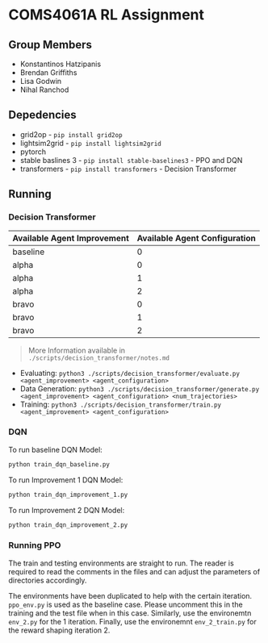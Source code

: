 # COMS4061A RL Assignment

## Group Members

* Konstantinos Hatzipanis
* Brendan Griffiths
* Lisa Godwin
* Nihal Ranchod

## Depedencies

* grid2op - `pip install grid2op`
* lightsim2grid - `pip install lightsim2grid`
* pytorch
* stable baslines 3 - `pip install stable-baselines3` - PPO and DQN
* transformers - `pip install transformers` - Decision Transformer

## Running

### Decision Transformer

| Available Agent Improvement | Available Agent Configuration |
|-----------------------------|-------------------------------|
| baseline | 0 |
| alpha | 0 |
| alpha | 1 |
| alpha | 2 |
| bravo | 0 |
| bravo | 1 |
| bravo | 2 |

> More Information available in `./scripts/decision_transformer/notes.md`

* Evaluating: `python3 ./scripts/decision_transformer/evaluate.py <agent_improvement> <agent_configuration>`
* Data Generation: `python3 ./scripts/decision_transformer/generate.py <agent_improvement> <agent_configuration> <num_trajectories>`
* Training: `python3 ./scripts/decision_transformer/train.py <agent_improvement> <agent_configuration>`

### DQN

To run baseline DQN Model:
```bash
python train_dqn_baseline.py
```

To run Improvement 1 DQN Model:
```bash
python train_dqn_improvement_1.py
```

To run Improvement 2 DQN Model:
```bash
python train_dqn_improvement_2.py
```

### Running PPO

The train and testing environments are straight to run. 
The reader is required to read the comments in the files
and can adjust the parameters of directories accordingly.

The environments have been duplicated to help with the certain iteration.
`ppo_env.py` is used as the baseline case. 
Please uncomment this in the training and the test file when in this case.
Similarly, use the environemtn `env_2.py` for the 1 iteration.
Finally, use the environemnt `env_2_train.py` for the reward shaping iteration 2.
